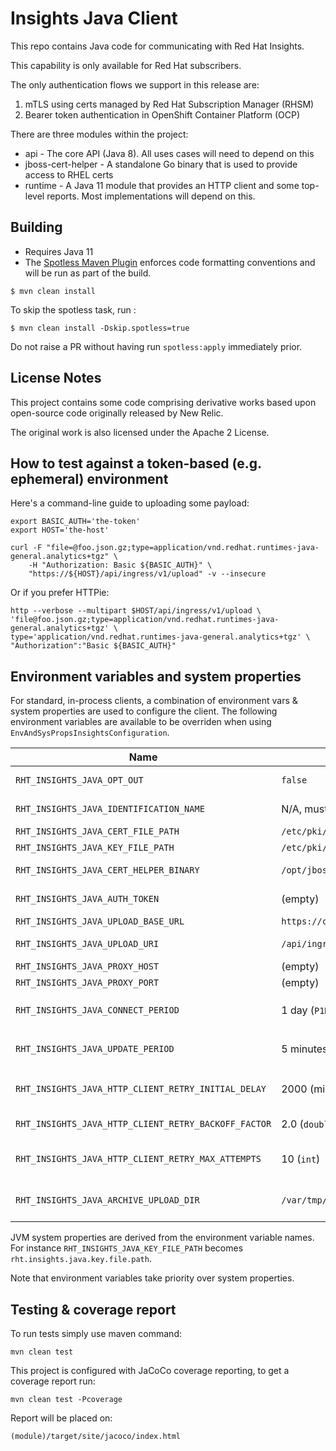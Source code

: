 # Insights Java Client

This repo contains Java code for communicating with Red Hat Insights.

This capability is only available for Red Hat subscribers.

The only authentication flows we support in this release are:

1. mTLS using certs managed by Red Hat Subscription Manager (RHSM)
2. Bearer token authentication in OpenShift Container Platform (OCP)

There are three modules within the project:

* api - The core API (Java 8). All uses cases will need to depend on this
* jboss-cert-helper - A standalone Go binary that is used to provide access to RHEL certs
* runtime - A Java 11 module that provides an HTTP client and some top-level reports. Most implementations will depend on this.

## Building

- Requires Java 11
- The [Spotless Maven Plugin](https://github.com/diffplug/spotless/tree/main/plugin-maven) enforces code formatting conventions and will be run as part of the build.

```
$ mvn clean install
```

To skip the spotless task, run :

	$ mvn clean install -Dskip.spotless=true

Do not raise a PR without having run `spotless:apply` immediately prior.

## License Notes

This project contains some code comprising derivative works based upon open-source code originally released by New Relic.

The original work is also licensed under the Apache 2 License.

## How to test against a token-based (e.g. ephemeral) environment

Here's a command-line guide to uploading some payload:

```
export BASIC_AUTH='the-token'
export HOST='the-host'

curl -F "file=@foo.json.gz;type=application/vnd.redhat.runtimes-java-general.analytics+tgz" \
	-H "Authorization: Basic ${BASIC_AUTH}" \
	"https://${HOST}/api/ingress/v1/upload" -v --insecure
```

Or if you prefer HTTPie:

```
http --verbose --multipart $HOST/api/ingress/v1/upload \
'file@foo.json.gz;type=application/vnd.redhat.runtimes-java-general.analytics+tgz' \
type='application/vnd.redhat.runtimes-java-general.analytics+tgz' \
"Authorization":"Basic ${BASIC_AUTH}"
```

## Environment variables and system properties

For standard, in-process clients, a combination of environment vars & system properties are used to configure the client.
The following environment variables are available to be overriden when using `EnvAndSysPropsInsightsConfiguration`.

| Name                                                 | Default value                           | Description                                                          |
|------------------------------------------------------|-----------------------------------------|----------------------------------------------------------------------|
| `RHT_INSIGHTS_JAVA_OPT_OUT`                          | `false`                                 | Opt out of Red Hat Insights reporting when `true`                    |
| `RHT_INSIGHTS_JAVA_IDENTIFICATION_NAME`              | N/A, must be defined                    | Identification name for reporting                                    |
| `RHT_INSIGHTS_JAVA_CERT_FILE_PATH`                   | `/etc/pki/consumer/cert.pem`            | Certificate file path                                                |
| `RHT_INSIGHTS_JAVA_KEY_FILE_PATH`                    | `/etc/pki/consumer/key.pem`             | Key file path                                                        |
| `RHT_INSIGHTS_JAVA_CERT_HELPER_BINARY`               | `/opt/jboss-cert-helper`                | JBoss certificate retrieval helper                                   |
| `RHT_INSIGHTS_JAVA_AUTH_TOKEN`                       | (empty)                                 | Authentication token for token-based auth, if used                   |
| `RHT_INSIGHTS_JAVA_UPLOAD_BASE_URL`                  | `https://cert.console.stage.redhat.com` | Server endpoint URL                                                  |
| `RHT_INSIGHTS_JAVA_UPLOAD_URI`                       | `/api/ingress/v1/upload`                | Request URI at the server endpoint                                   |
| `RHT_INSIGHTS_JAVA_PROXY_HOST`                       | (empty)                                 | Proxy host, if any                                                   |
| `RHT_INSIGHTS_JAVA_PROXY_PORT`                       | (empty)                                 | Proxy port, if any                                                   |
| `RHT_INSIGHTS_JAVA_CONNECT_PERIOD`                   | 1 day (`P1D`)                           | Connect period, see `java.time.Duration::parse` for the syntax       |
| `RHT_INSIGHTS_JAVA_UPDATE_PERIOD`                    | 5 minutes (`PT5M`)                      | Update period, see `java.time.Duration::parse` for the syntax        |
| `RHT_INSIGHTS_JAVA_HTTP_CLIENT_RETRY_INITIAL_DELAY`  | 2000 (milliseconds as `long`)           | HTTP client exponential backoff: initial retry delay in milliseconds |
| `RHT_INSIGHTS_JAVA_HTTP_CLIENT_RETRY_BACKOFF_FACTOR` | 2.0 (`double`)                          | HTTP client exponential backoff: factor                              |
| `RHT_INSIGHTS_JAVA_HTTP_CLIENT_RETRY_MAX_ATTEMPTS`   | 10 (`int`)                              | HTTP client exponential backoff: maximum number of retry attempts    |
| `RHT_INSIGHTS_JAVA_ARCHIVE_UPLOAD_DIR`               | `/var/tmp/insights-runtimes/uploads`    | Filesystem location to place archives if HTTP upload fails           |

JVM system properties are derived from the environment variable names.
For instance `RHT_INSIGHTS_JAVA_KEY_FILE_PATH` becomes `rht.insights.java.key.file.path`.

Note that environment variables take priority over system properties.

## Testing & coverage report

To run tests simply use maven command:

```
mvn clean test
```

This project is configured with JaCoCo coverage reporting, to get a coverage report run:

```
mvn clean test -Pcoverage
```

Report will be placed on:

```
(module)/target/site/jacoco/index.html
```
